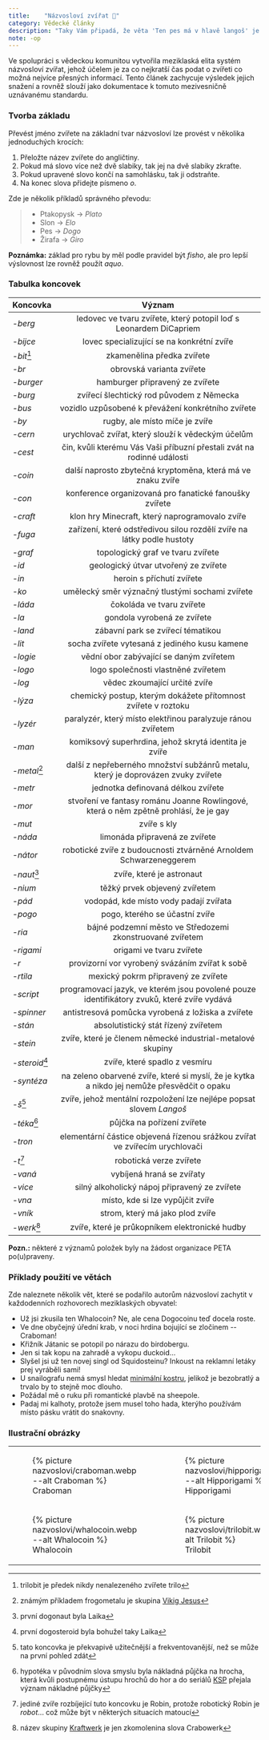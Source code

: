```yaml
---
title:    "Názvosloví zvířat 🐶"
category: Vědecké články
description: "Taky Vám připadá, že věta 'Ten pes má v hlavě langoš' je moc dlouhá na to jak jí říkáte často? Nejste jediní."
note: -op
---
```

 
Ve spolupráci s vědeckou komunitou vytvořila meziklaská elita systém názvosloví zvířat, jehož účelem je za co nejkratší čas podat o zvířeti co možná nejvíce přesných informací. Tento článek zachycuje výsledek jejich snažení a rovněž slouží jako dokumentace k tomuto mezivesničně uznávanému standardu.

### Tvorba základu
Převést jméno zvířete na základní tvar názvosloví lze provést v několika jednoduchých krocích:

1. Přeložte název zvířete do angličtiny.
2. Pokud má slovo více než dvě slabiky, tak jej na dvě slabiky zkraťte.
3. Pokud upravené slovo končí na samohlásku, tak ji odstraňte.
4. Na konec slova přidejte písmeno _o_.

Zde je několik příkladů správného převodu:

> - Ptakopysk → _Plato_
> - Slon → _Elo_
> - Pes → _Dogo_
> - Žirafa → _Giro_

**Poznámka:** základ pro rybu by měl podle pravidel být _fisho_, ale pro lepší výslovnost lze rovněž použít _aquo_.

### Tabulka koncovek

<!-- please keep sorted -->

| Koncovka             | Význam                                                                                      |
| ---                  | :-:                                                                                         |
| _-berg_              | ledovec ve tvaru zvířete, který potopil loď s Leonardem DiCapriem                           |
| _-bijce_             | lovec specializující se na konkrétní zvíře                                                  |
| _-bit_[^bit]         | zkamenělina předka zvířete                                                                  |
| _-br_                | obrovská varianta zvířete                                                                   |
| _-burger_            | hamburger připravený ze zvířete                                                             |
| _-burg_              | zvířecí šlechtický rod původem z Německa                                                    |
| _-bus_               | vozidlo uzpůsobené k převážení konkrétního zvířete                                          |
| _-by_                | rugby, ale místo míče je zvíře                                                              |
| _-cern_              | urychlovač zvířat, který slouží k vědeckým účelům                                           |
| _-cest_              | čin, kvůli kterému Vás Vaši příbuzní přestali zvát na rodinné události                      |
| _-coin_              | další naprosto zbytečná kryptoměna, která má ve znaku zvíře                                 |
| _-con_               | konference organizovaná pro fanatické fanoušky zvířete                                      |
| _-craft_             | klon hry Minecraft, který naprogramovalo zvíře                                              |
| _-fuga_              | zařízení, které odstředivou silou rozdělí zvíře na látky podle hustoty                      |
| _-graf_              | topologický graf ve tvaru zvířete                                                           |
| _-id_                | geologický útvar utvořený ze zvířete                                                        |
| _-in_                | heroin s příchutí zvířete                                                                   |
| _-ko_                | umělecký směr význačný tlustými sochami zvířete                                             |
| _-láda_              | čokoláda ve tvaru zvířete                                                                   |
| _-la_                | gondola vyrobená ze zvířete                                                                 |
| _-land_              | zábavní park se zvířecí tématikou                                                           |
| _-lit_               | socha zvířete vytesaná z jediného kusu kamene                                               |
| _-logie_             | vědní obor zabývající se daným zvířetem                                                     |
| _-logo_              | logo společnosti vlastněné zvířetem                                                         |
| _-log_               | vědec zkoumající určité zvíře                                                               |
| _-lýza_              | chemický postup, kterým dokážete přítomnost zvířete v roztoku                               |
| _-lyzér_             | paralyzér, který místo elektřinou paralyzuje ránou zvířetem                                 |
| _-man_               | komiksový superhrdina, jehož skrytá identita je zvíře                                       |
| _-metal_[^metal]     | další z nepřeberného množství subžánrů metalu, který je doprovázen zvuky zvířete            |
| _-metr_              | jednotka definovaná délkou zvířete                                                          |
| _-mor_               | stvoření ve fantasy románu Joanne Rowlingové, která o něm zpětně prohlásí, že je gay        |
| _-mut_               | zvíře s kly                                                                                 |
| _-náda_              | limonáda připravená ze zvířete                                                              |
| _-nátor_             | robotické zvíře z budoucnosti ztvárněné Arnoldem Schwarzeneggerem                           |
| _-naut_[^naut]       | zvíře, které je astronaut                                                                   |
| _-nium_              | těžký prvek objevený zvířetem                                                               |
| _-pád_               | vodopád, kde místo vody padají zvířata                                                      |
| _-pogo_              | pogo, kterého se účastní zvíře                                                              |
| _-ria_               | bájné podzemní město ve Středozemi zkonstruované zvířetem                                   |
| _-rigami_            | origami ve tvaru zvířete                                                                    |
| _-r_                 | provizorní vor vyrobený svázáním zvířat k sobě                                              |
| _-rtila_             | mexický pokrm připravený ze zvířete                                                         |
| _-script_            | programovací jazyk, ve kterém jsou povolené pouze identifikátory zvuků, které zvíře vydává  |
| _-spinner_           | antistresová pomůcka vyrobená z ložiska a zvířete                                           |
| _-stán_              | absolutistický stát řízený zvířetem                                                         |
| _-stein_             | zvíře, které je členem německé industrial-metalové skupiny                                  |
| _-steroid_[^steroid] | zvíře, které spadlo z vesmíru                                                               |
| _-syntéza_           | na zeleno obarvené zvíře, které si myslí, že je kytka a nikdo jej nemůže přesvědčit o opaku |
| _-š_[^s]             | zvíře, jehož mentální rozpoložení lze nejlépe popsat slovem *Langoš*                        |
| _-téka_[^teka]       | půjčka na pořízení zvířete                                                                  |
| _-tron_              | elementární částice objevená řízenou srážkou zvířat ve zvířecím urychlovači                 |
| _-t_[^t]             | robotická verze zvířete                                                                     |
| _-vaná_              | vybíjená hraná se zvířaty                                                                   |
| _-vice_              | silný alkoholický nápoj připravený ze zvířete                                               |
| _-vna_               | místo, kde si lze vypůjčit zvíře                                                            |
| _-vník_              | strom, který má jako plod zvíře                                                             |
| _-werk_[^werk]       | zvíře, které je průkopníkem elektronické hudby                                              |

**Pozn.:** některé z významů položek byly na žádost organizace PETA po(u)praveny.


### Příklady použití ve větách

Zde naleznete několik vět, které se podařilo autorům názvosloví zachytit v každodenních rozhovorech meziklaských obyvatel:
- Už jsi zkusila ten Whalocoin? Ne, ale cena Dogocoinu teď docela roste.
- Ve dne obyčejný úřední krab, v noci hrdina bojující se zločinem -- Craboman!
- Křižník Játanic se potopil po nárazu do birdobergu.
- Jen si tak kopu na zahradě a vykopu duckoid...
- Slyšel jsi už ten novej singl od Squidosteinu? Inkoust na reklamní letáky prej vyráběli sami!
- U snailografu nemá smysl hledat [minimální kostru](https://en.wikipedia.org/wiki/Minimum_spanning_tree), jelikož je bezobratlý a trvalo by to stejně moc dlouho.
- Požádal mě o ruku při romantické plavbě na sheepole.
- Padaj mi kalhoty, protože jsem musel toho hada, kterýho používám místo pásku vrátit do snakovny.


### Ilustrační obrázky


<table>
  <tbody>
    <tr>
      <td><figure>{% picture nazvoslovi/craboman.webp --alt Craboman %}<figcaption>Craboman</figcaption></figure></td>
      <td><figure>{% picture nazvoslovi/hipporigami.webp --alt Hipporigami %}<figcaption>Hipporigami</figcaption></figure></td>
      <td><figure>{% picture nazvoslovi/owlot.webp --alt Owlot %}<figcaption>Owlot</figcaption></figure></td>
    </tr>
    <tr>
      <td><figure>{% picture nazvoslovi/whalocoin.webp --alt Whalocoin %}<figcaption>Whalocoin</figcaption></figure></td>
      <td><figure>{% picture nazvoslovi/trilobit.webp --alt Trilobit %}<figcaption>Trilobit</figcaption></figure></td>
      <td><figure>{% picture nazvoslovi/squirronaut.webp --alt squirronaut %}<figcaption>Squirronaut</figcaption></figure></td>
    </tr>
  </tbody>
</table>

[^bit]: trilobit je předek nikdy nenalezeného zvířete trilo
[^s]: tato koncovka je překvapivě užitečnější a frekventovanější, než se může na první pohled zdát
[^naut]: první dogonaut byla Laika
[^steroid]: první dogosteroid byla bohužel taky Laika
[^t]: jediné zvíře rozbíjející tuto koncovku je Robin, protože robotický Robin je _robot_... což může být v některých situacích matoucí
[^teka]: hypotéka v původním slova smyslu byla nákladná půjčka na hrocha, která kvůli postupnému ústupu hrochů do hor a do seriálů [KSP](https://ksp.mff.cuni.cz/) přejala význam nákladné půjčky
[^werk]: název skupiny [Kraftwerk](https://en.wikipedia.org/wiki/Kraftwerk) je jen zkomolenina slova Crabowerk
[^metal]: známým příkladem frogometalu je skupina [Vikig Jesus](https://youtu.be/n_4G0ytF6HM)
